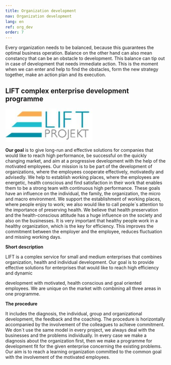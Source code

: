 ```yaml
---
title: Organization development
nav: Organization development
lang: en
ref: org_dev
order: 7
---
```


Every organization needs to be balanced, because this guarantees the optimal
business operation. Balance on the other hand can also mean constancy that can be
an obstacle to development. This balance can tip out in case of development that
needs immediate action. This is the moment when we can enter and help to find
the obstacles, form the new strategy together, make an action plan and its
execution.

## __LIFT complex enterprise development programme__

![LIFT](../assets/img/LIFT.jpg)

__Our goal__ is to give long-run and effective solutions for companies that would like to
reach high performance, be successful on the quickly changing market, and aim at
a progressive development with the help of the motivated employees.
Our mission is to be part of the development of organizations, where the
employees cooperate effectively, motivatedly and advisedly. We help to establish
working places, where the employees are energetic, health conscious and find
satisfaction in their work that enables them to be a strong team with continuous
high performance. These goals have an influence on the individual, the family, the
organization, the micro and macro environment. We support the establishment of
working places, where people enjoy to work; we also would like to call people´s
attention to the importance of preserving health. We believe that health
preservation and the health-conscious attitude has a huge influence on the society
and also on the businesses. It is very important that healthy people work in a
healthy organization, which is the key for efficiency. This improves the
commitment between the employer and the employee, reduces fluctuation and
missing working days.

__Short description__

LIFT is a complex service for small and medium enterprises that combines
organization, health and individual development. Our goal is to provide effective
solutions for enterprises that would like to reach high efficiency and dynamic

development with motivated, health conscious and goal oriented employees. We
are unique on the market with combining all three areas in one programme.

__The procedure__

It includes the diagnosis, the individual, group and organizational development,
the feedback and the coaching. The procedure is horizontally accompanied by the
involvement of the colleagues to achieve commitment. We don´t use the same
model in every project, we always deal with the businesses and the problems
individually. In every case we make a diagnosis about the organization first, then
we make a programme for development fit for the given enterprise concerning the
existing problems. Our aim is to reach a learning organization committed to the
common goal with the involvement of the motivated employees.
